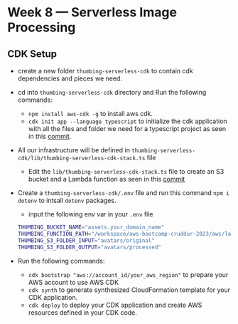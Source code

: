 # Week 8 — Serverless Image Processing

## CDK Setup

  - create a new folder `thumbing-serverless-cdk` to contain cdk dependencies and pieces we need.
  - cd into `thumbing-serverless-cdk` directory and Run the following commands:
      -  `npm install aws-cdk -g` to install aws cdk.
      -  `cdk init app --language typescript` to initialize the cdk application with all the files and folder we need for a typescript project as seen in this [commit](https://github.com/afumchris/aws-bootcamp-cruddur-2023/commit/7e1155c4c155c4044c1fe0ac45956dc989a33427).
  - All our infrastructure will be defined in `thumbing-serverless-cdk/lib/thumbing-serverless-cdk-stack.ts` file
      - Edit the `lib/thumbing-serverless-cdk-stack.ts` file to create an S3 bucket and a Lambda function as seen in this [commit](https://github.com/afumchris/aws-bootcamp-cruddur-2023/commit/7e1155c4c155c4044c1fe0ac45956dc989a33427#diff-6be534b5f75d78dfcb7e3e037c1d79a5012aa2c034e836b0b90e048fce60b831)
  - Create a `thumbing-serverless-cdk/.env` file and run this command `npm i dotenv` to intsall `dotenv` packages.
      - input the following env var in your `.env` file
   
       ```sh
       THUMBING_BUCKET_NAME="assets.your_domain_name"
       THUMBING_FUNCTION_PATH="/workspace/aws-bootcamp-cruddur-2023/aws/lambdas/process-images"
       THUMBING_S3_FOLDER_INPUT="avatars/original"
       THUMBING_S3_FOLDER_OUTPUT="avatars/processed"
       ```

  - Run the following commands:
      -  `cdk bootstrap "aws://account_id/your_aws_region"` to prepare your AWS account to use AWS CDK
      -  `cdk synth` to generate synthesized CloudFormation template for your CDK application.
      -  `cdk deploy` to deploy your CDK application and create AWS resources defined in your CDK code.
    



